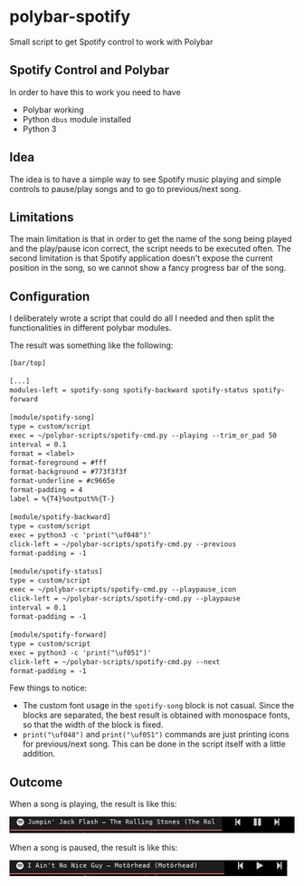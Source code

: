# polybar-spotify
Small script to get Spotify control to work with Polybar

## Spotify Control and Polybar

In order to have this to work you need to have

* Polybar working
* Python `dbus` module installed
* Python 3

## Idea

The idea is to have a simple way to see Spotify music playing and simple controls to pause/play
songs and to go to previous/next song.

## Limitations

The main limitation is that in order to get the name of the song being played and the play/pause
icon correct, the script needs to be executed often.
The second limitation is that Spotify application doesn't expose the current position in the song,
so we cannot show a fancy progress bar of the song.

## Configuration

I deliberately wrote a script that could do all I needed and then split the functionalities in
different polybar modules.

The result was something like the following:

```
[bar/top]

[...]
modules-left = spotify-song spotify-backward spotify-status spotify-forward

[module/spotify-song]
type = custom/script
exec = ~/polybar-scripts/spotify-cmd.py --playing --trim_or_pad 50
interval = 0.1
format = <label>
format-foreground = #fff
format-background = #773f3f3f
format-underline = #c9665e
format-padding = 4
label = %{T4}%output%%{T-}

[module/spotify-backward]
type = custom/script
exec = python3 -c 'print("\uf048")'
click-left = ~/polybar-scripts/spotify-cmd.py --previous
format-padding = -1

[module/spotify-status]
type = custom/script
exec = ~/polybar-scripts/spotify-cmd.py --playpause_icon
click-left = ~/polybar-scripts/spotify-cmd.py --playpause
interval = 0.1
format-padding = -1

[module/spotify-forward]
type = custom/script
exec = python3 -c 'print("\uf051")'
click-left = ~/polybar-scripts/spotify-cmd.py --next
format-padding = -1
```

Few things to notice:

* The custom font usage in the `spotify-song` block is not casual. Since the blocks are separated,
  the best result is obtained with monospace fonts, so that the width of the block is fixed.
* `print("\uf048")` and `print("\uf051")` commands are just printing icons for previous/next song.
  This can be done in the script itself with a little addition.

## Outcome

When a song is playing, the result is like this:

![Playing](playing.png)

When a song is paused, the result is like this:

![Paused](paused.png)
